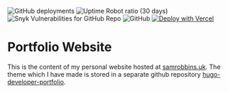 ![GitHub deployments](https://img.shields.io/github/deployments/samrobbins85/portfolio-website/Production?style=for-the-badge)
![Uptime Robot ratio (30 days)](https://img.shields.io/uptimerobot/ratio/m785610717-0b5160f4f5e53e854d743fbb?style=for-the-badge)
![Snyk Vulnerabilities for GitHub Repo](https://img.shields.io/snyk/vulnerabilities/github/samrobbins85/portfolio-website?style=for-the-badge)
![GitHub](https://img.shields.io/github/license/samrobbins85/portfolio-website?style=for-the-badge)
[![Deploy with Vercel](https://vercel.com/button)](https://vercel.com/import/git?s=https%3A%2F%2Fgithub.com%2Fsamrobbins85%2Fportfolio-website)
# Portfolio Website

This is the content of my personal website hosted at [samrobbins.uk](https://samrobbins.uk). The theme which I have made is stored in a separate github repository [hugo-developer-portfolio](https://github.com/samrobbins85/hugo-developer-portfolio). 
